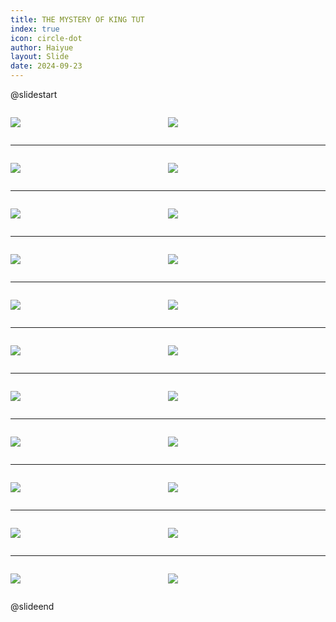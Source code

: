 ```yaml
---
title: THE MYSTERY OF KING TUT
index: true
icon: circle-dot
author: Haiyue
layout: Slide
date: 2024-09-23
---
```

 
@slidestart

<div style="display:flex">
<div style="flex:1">

![](/reading/english/Level-Z/THE%20MYSTERY%20OF%20KING%20TUT/001.webp)
</div>
<div style="flex:1">

![](/reading/english/Level-Z/THE%20MYSTERY%20OF%20KING%20TUT/002.webp)
</div>
</div>

---

<div style="display:flex">
<div style="flex:1">

![](/reading/english/Level-Z/THE%20MYSTERY%20OF%20KING%20TUT/003.webp)
</div>
<div style="flex:1">

![](/reading/english/Level-Z/THE%20MYSTERY%20OF%20KING%20TUT/004.webp)
</div>
</div>

---

<div style="display:flex">
<div style="flex:1">

![](/reading/english/Level-Z/THE%20MYSTERY%20OF%20KING%20TUT/005.webp)
</div>
<div style="flex:1">

![](/reading/english/Level-Z/THE%20MYSTERY%20OF%20KING%20TUT/006.webp)
</div>
</div>

---

<div style="display:flex">
<div style="flex:1">

![](/reading/english/Level-Z/THE%20MYSTERY%20OF%20KING%20TUT/007.webp)
</div>
<div style="flex:1">

![](/reading/english/Level-Z/THE%20MYSTERY%20OF%20KING%20TUT/008.webp)
</div>
</div>

---

<div style="display:flex">
<div style="flex:1">

![](/reading/english/Level-Z/THE%20MYSTERY%20OF%20KING%20TUT/009.webp)
</div>
<div style="flex:1">

![](/reading/english/Level-Z/THE%20MYSTERY%20OF%20KING%20TUT/010.webp)
</div>
</div>

---

<div style="display:flex">
<div style="flex:1">

![](/reading/english/Level-Z/THE%20MYSTERY%20OF%20KING%20TUT/011.webp)
</div>
<div style="flex:1">

![](/reading/english/Level-Z/THE%20MYSTERY%20OF%20KING%20TUT/012.webp)
</div>
</div>

---

<div style="display:flex">
<div style="flex:1">

![](/reading/english/Level-Z/THE%20MYSTERY%20OF%20KING%20TUT/013.webp)
</div>
<div style="flex:1">

![](/reading/english/Level-Z/THE%20MYSTERY%20OF%20KING%20TUT/014.webp)
</div>
</div>

---

<div style="display:flex">
<div style="flex:1">

![](/reading/english/Level-Z/THE%20MYSTERY%20OF%20KING%20TUT/015.webp)
</div>
<div style="flex:1">

![](/reading/english/Level-Z/THE%20MYSTERY%20OF%20KING%20TUT/016.webp)
</div>
</div>

---

<div style="display:flex">
<div style="flex:1">

![](/reading/english/Level-Z/THE%20MYSTERY%20OF%20KING%20TUT/017.webp)
</div>
<div style="flex:1">

![](/reading/english/Level-Z/THE%20MYSTERY%20OF%20KING%20TUT/018.webp)
</div>
</div>

---

<div style="display:flex">
<div style="flex:1">

![](/reading/english/Level-Z/THE%20MYSTERY%20OF%20KING%20TUT/019.webp)
</div>
<div style="flex:1">

![](/reading/english/Level-Z/THE%20MYSTERY%20OF%20KING%20TUT/020.webp)
</div>
</div>

---

<div style="display:flex">
<div style="flex:1">

![](/reading/english/Level-Z/THE%20MYSTERY%20OF%20KING%20TUT/021.webp)
</div>
<div style="flex:1">

![](/reading/english/Level-Z/THE%20MYSTERY%20OF%20KING%20TUT/022.webp)
</div>
</div>

@slideend